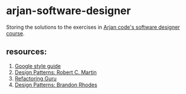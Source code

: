 # arjan-software-designer


Storing the solutions to the exercises in [Arjan code's software designer course](https://arjancodes.com/courses/tsdm/).



## resources:

1. [Google style guide](https://google.github.io/styleguide/pyguide.html)
2. [Design Patterns: Robert C. Martin](http://staff.cs.utu.fi/~jounsmed/doos_06/material/DesignPrinciplesAndPatterns.pdf)
3. [Refactoring Guru](https://refactoring.guru/design-patterns)
4. [Design Patterns: Brandon Rhodes](https://refactoring.guru/design-patterns)






